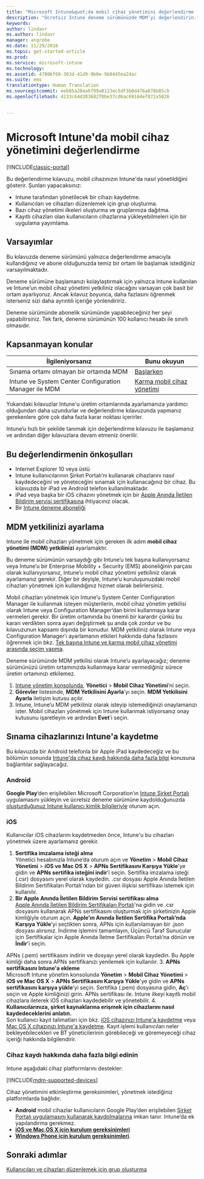 ```yaml
---
title: "Microsoft Intune&quot;da mobil cihaz yönetimini değerlendirme | Microsoft Docs"
description: "Ücretsiz Intune deneme sürümünüzde MDM’yi değerlendirin."
keywords: 
author: lindavr
ms.author: lindavr
manager: angrobe
ms.date: 11/29/2016
ms.topic: get-started-article
ms.prod: 
ms.service: microsoft-intune
ms.technology: 
ms.assetid: 47806f69-303d-41d9-9b0e-9b9445ea24ac
ms.suite: ems
translationtype: Human Translation
ms.sourcegitcommit: eeb85a28ea6f99a0123ec5df3b0d476a678b85cb
ms.openlocfilehash: 4133c64d283682f0be37cd6ac69164ef872a5026


---
```


# <a name="evaluate-mobile-device-management-in-microsoft-intune"></a>Microsoft Intune'da mobil cihaz yönetimini değerlendirme

[!INCLUDE[classic-portal](../includes/classic-portal.md)]

Bu değerlendirme kılavuzu, mobil cihazınızın Intune'da nasıl yönetildiğini gösterir. Şunları yapacaksınız:
- Intune tarafından yönetilecek bir cihazı kaydetme.
- Kullanıcıları ve cihazları düzenlemek için grup oluşturma.
- Bazı cihaz yönetimi ilkeleri oluşturma ve gruplarınıza dağıtma.
- Kayıtlı cihazları olan kullanıcıların cihazlarına yükleyebilmeleri için bir uygulama yayımlama.
<!--- - Monitor the device? View a report of compliant devices?--->
<!--- - Remove the device from management--->

## <a name="assumptions"></a>Varsayımlar
Bu kılavuzda deneme sürümünü yalnızca değerlendirme amacıyla kullandığınız ve abone olduğunuzda temiz bir ortam ile başlamak istediğiniz varsayılmaktadır.

Deneme sürümüne başlamanızı kolaylaştırmak için yalnızca Intune kullanılan ve Intune’un mobil cihaz yönetimi yetkiliniz olacağını varsayan çok basit bir ortam ayarlıyoruz. Ancak kılavuz boyunca, daha fazlasını öğrenmek isterseniz sizi daha ayrıntılı içeriğe yönlendiririz.

Deneme sürümünde abonelik sürümünde yapabileceğiniz her şeyi yapabilirsiniz. Tek fark, deneme sürümünün 100 kullanıcı hesabı ile sınırlı olmasıdır.

## <a name="whats-not-covered"></a>Kapsanmayan konular
|İlgileniyorsanız |Bunu okuyun |
|------------------------|----------|
|Sınama ortamı olmayan bir ortamda MDM | [Başlarken](https://docs.microsoft.com/en-us/intune/get-started/start-with-a-paid-subscription-to-microsoft-intune) |
|Intune ve System Center Configuration Manager ile MDM | [Karma mobil cihaz yönetimi](https://docs.microsoft.com/en-us/sccm/mdm/understand/hybrid-mobile-device-management) |

Yukarıdaki kılavuzlar Intune'u üretim ortamlarında ayarlamanıza yardımcı olduğundan daha uzundurlar ve değerlendirme kılavuzunda yapmanız gerekenlere göre çok daha fazla karar noktası içerirler.

Intune’u hızlı bir şekilde tanımak için değerlendirme kılavuzu ile başlamanız ve ardından diğer kılavuzlara devam etmeniz önerilir.

## <a name="prerequisites-for-this-evaluation"></a>Bu değerlendirmenin önkoşulları
- Internet Explorer 10 veya üstü
- Intune kullanıcılarının Şirket Portalı’nı kullanarak cihazlarını nasıl kaydedeceğini ve yöneteceğini sınamak için kullanacağınız bir cihaz. Bu kılavuzda bir iPad ve Android telefon kullanılmaktadır.
- iPad veya başka bir iOS cihazını yönetmek için bir [Apple Anında İletilen Bildirim servisi sertifikasına](https://docs.microsoft.com/intune/deploy-use/set-up-ios-and-mac-management-with-microsoft-intune) ihtiyacınız olacak.
- Bir [Intune deneme aboneliği](sign-up-for-30-day-trial-microsoft-intune.md)

## <a name="set-your-mdm-authority"></a>MDM yetkilinizi ayarlama
Intune ile mobil cihazları yönetmek için gereken ilk adım **mobil cihaz yönetimi (MDM) yetkilinizi** ayarlamaktır.

Bu deneme sürümünün varsaydığı gibi Intune’u tek başına kullanıyorsanız veya Intune’u bir Enterprise Mobility + Security (EMS) aboneliğinin parçası olarak kullanıyorsanız, Intune’u mobil cihaz yönetimi yetkiliniz olarak ayarlamanız gerekir. Diğer bir deyişle, Intune’u kuruluşunuzdaki mobil cihazları yönetmek için kullandığınız hizmet olarak belirlersiniz.

Mobil cihazları yönetmek için Intune’u System Center Configuration Manager ile kullanmak isteyen müşterilerin, mobil cihaz yönetim yetkilisi olarak Intune veya Configuration Manager’dan birini kullanmaya karar vermeleri gerekir. Bir üretim ortamında bu önemli bir karardır çünkü bu kararı verdikten sonra ayarı değiştirmek şu anda çok zordur ve bu kılavuzunun kapsamı dışında bir konudur. MDM yetkiliniz olarak Intune veya Configuration Manager’ı ayarlamanın etkileri hakkında daha fazlasını öğrenmek için bkz. [Tek başına Intune ve karma mobil cihaz yönetimi arasında seçim yapma](https://docs.microsoft.com/en-us/sccm/mdm/understand/choose-between-standalone-intune-and-hybrid-mobile-device-management).

Deneme sürümünde MDM yetkilisi olarak Intune’u ayarlayacağız; deneme sürümünüzü üretim ortamınızda kullanmaya karar vermediğiniz sürece üretim ortamınızı etkilemez.

1. [Intune yönetim konsolunda](https://manage.microsoft.com/), **Yönetici** &gt; **Mobil Cihaz Yönetimi**’ni seçin.
2. **Görevler** listesinde, **MDM Yetkilisini Ayarla**’yı seçin. **MDM Yetkilisini Ayarla** iletişim kutusu açılır. <!---screen shot--->
3. Intune, Intune’u MDM yetkiliniz olarak isteyip istemediğinizi onaylamanızı ister. Mobil cihazları yönetmek için Intune kullanmak istiyorsanız onay kutusunu işaretleyin ve ardından **Evet**'i seçin.

## <a name="enroll-your-test-devices-into-intune"></a>Sınama cihazlarınızı Intune'a kaydetme

Bu kılavuzda bir Android telefonla bir Apple iPad kaydedeceğiz ve bu bölümün sonunda [Intune'da cihaz kaydı hakkında daha fazla bilgi](#Learn-more-about-device-enrollment) konusuna bağlantılar sağlayacağız.
### <a name="android"></a>Android
**Google Play**’den erişilebilen Microsoft Corporation’ın [Intune Şirket Portalı](http://go.microsoft.com/fwlink/p/?LinkId=386612) uygulamasını yükleyin ve ücretsiz deneme sürümüne kaydolduğunuzda [oluşturduğunuz Intune kullanıcı kimlik bilgileriyle](sign-up-for-30-day-trial-microsoft-intune.md#add-users) oturum açın.

### <a name="ios"></a>iOS
Kullanıcılar iOS cihazlarını kaydetmeden önce, Intune'u bu cihazları yönetmek üzere ayarlamanız gerekir.

1. **Sertifika imzalama isteği alma**<br/>
Yönetici hesabınızla Intune’da oturum açın ve **Yönetim** > **Mobil Cihaz Yönetimi** > **iOS ve Mac OS X** > **APNs Sertifikasını Karşıya Yükle**'ye gidin ve **APNs sertifika isteğini indir**’i seçin. Sertifika imzalama isteği (.csr) dosyasını yerel olarak kaydedin. .csr dosyası Apple Anında İletilen Bildirim Sertifikaları Portalı'ndan bir güven ilişkisi sertifikası istemek için kullanılır. <!--- screen shot--->
2.  **Bir Apple Anında İletilen Bildirim Servisi sertifikası alma**<BR/>
[Apple Anında İletilen Bildirim Sertifikaları Portalı](https://idmsa.apple.com/IDMSWebAuth/login?appIdKey=3fbfc9ad8dfedeb78be1d37f6458e72adc3160d1ad5b323a9e5c5eb2f8e7e3e2&rv=2)'na gidin ve .csr dosyasını kullanarak APNs sertifikasını oluşturmak için şirketinizin Apple kimliğiyle oturum açın. **Apple’ın Anında İletilen Sertifika Portalı’nda Karşıya Yükle**’yi seçtikten sonra, APNs için kullanılamayan bir .json dosyası alırsınız. İndirme işlemini tamamlayın, Üçüncü Taraf Sunucular için Sertifikalar için Apple Anında İletme Sertifikaları Portalı’na dönün ve **İndir**’i seçin.

 APNs (.pem) sertifikasını indirin ve dosyayı yerel olarak kaydedin. Bu Apple kimliği daha sonra APNs sertifikanızı yenilemek için kullanılır.
3.  **APNs sertifikasını Intune'a ekleme**<BR/>
Microsoft Intune yönetim konsolunda **Yönetim** > **Mobil Cihaz Yönetimi** > **iOS ve Mac OS X** > **APNs Sertifikasını Karşıya Yükle**'ye gidin ve **APNs sertifikasını karşıya yükle**’yi seçin. Sertifika (.pem) dosyasına gidin, **Aç**’ı seçin ve Apple kimliğinizi girin. APNs sertifikası ile. Intune ilkeyi kayıtlı mobil cihazlara ileterek iOS cihazları kaydedebilir ve yönetebilir.
4.  **Kullanıcılarınıza, şirket kaynaklarına erişmek için cihazlarını nasıl kaydedeceklerini anlatın.**<br/>
Son kullanıcı kayıt talimatları için bkz. [iOS cihazınızı Intune'a kaydetme](https://docs.microsoft.com/en-us/Intune/enduser/enroll-your-device-in-intune-ios) veya [Mac OS X cihazınızı Intune'a kaydetme](https://docs.microsoft.com/en-us/Intune/enduser/enroll-your-device-in-intune-mac-os-x). Kayıt işlemi kullanıcıları neler bekleyebilecekleri ve BT yöneticilerinin görebileceği ve göremeyeceği cihaz içeriği hakkında bilgilendirir.


### <a name="learn-more-about-device-enrollment"></a>Cihaz kaydı hakkında daha fazla bilgi edinin

Intune aşağıdaki cihaz platformlarını destekler:

[!INCLUDE[mdm-supported-devices](../includes/mdm-supported-devices.md)]

Cihaz yönetimini etkinleştirme gereksinimleri, yönetmek istediğiniz platformlarda bağlıdır.
- **Android** mobil cihazlar kullanıcıların Google Play’den erişilebilen [Şirket Portalı uygulamasını kullanarak kaydolmalarına](/intune/deploy-use/set-up-android-management-with-microsoft-intune) imkan tanır. Intune’da ek yapılandırma gerekmez.
- [**iOS ve Mac OS X için kurulum gereksinimleri**](/intune/deploy-use/set-up-ios-and-mac-management-with-microsoft-intune)
- [**Windows Phone için kurulum gereksinimleri**](/intune/deploy-use/set-up-windows-phone-management-with-microsoft-intune).

<!--- ## Verify enrollment--->
<!--- START HERE

### iOS and Mac OS X
Install the **Microsoft Intune Company Portal** app from Microsoft Corporation available in the App Store and sign in with Intune user credentials added above. View **Enrolled devices** to add your device.



### Windows Phone 8.1
Users install the **Company Portal** app from Microsoft Corporation, available in the Windows Phone store, and sign in with the Intune user credentials added above.  View **Enrolled devices** to add your device.

## Install the previously deployed app
Open the Company Portal on the mobile device, choose **Apps**, and then install **Microsoft Skype**.--->



## <a name="next-steps"></a>Sonraki adımlar
[Kullanıcıları ve cihazları düzenlemek için grup oluşturma](get-started-with-a-30-day-trial-of-microsoft-intune-step-3.md)



<!--HONumber=Jan17_HO1-->


